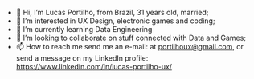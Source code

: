 - 👋 Hi, I’m Lucas Portilho, from Brazil, 31 years old, married;
- 👀 I’m interested in UX Design, electronic games and coding;
- 🌱 I’m currently learning Data Engineering
- 💞️ I’m looking to collaborate on stuff connected with Data and Games;
- 📫 How to reach me send me an e-mail: at portilhoux@gmail.com, or send a message on my LinkedIn profile: https://www.linkedin.com/in/lucas-portilho-ux/

<!---
lucasportilhoux/lucasportilhoux is a ✨ special ✨ repository because its `README.md` (this file) appears on your GitHub profile.
You can click the Preview link to take a look at your changes.
--->
